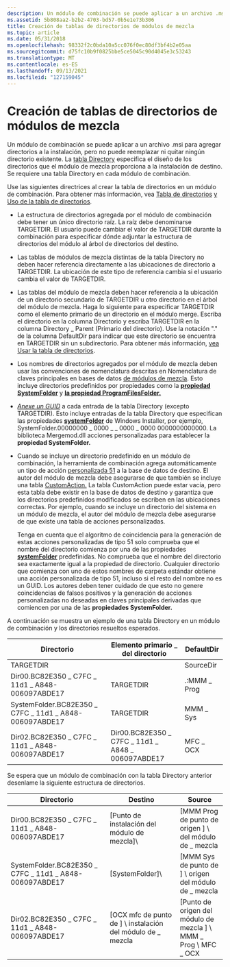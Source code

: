 ```yaml
---
description: Un módulo de combinación se puede aplicar a un archivo .msi para agregar directorios a la instalación, pero no puede reemplazar ni quitar ningún directorio existente.
ms.assetid: 5b808aa2-b2b2-4703-bd57-0b5e1e73b306
title: Creación de tablas de directorios de módulos de mezcla
ms.topic: article
ms.date: 05/31/2018
ms.openlocfilehash: 98332f2c0bda10a5cc076f0ec80df3bf4b2e05aa
ms.sourcegitcommit: d75fc10b9f0825bbe5ce5045c90d4045e3c53243
ms.translationtype: MT
ms.contentlocale: es-ES
ms.lasthandoff: 09/13/2021
ms.locfileid: "127159045"
---
```

# <a name="authoring-merge-module-directory-tables"></a>Creación de tablas de directorios de módulos de mezcla

Un módulo de combinación se puede aplicar a un archivo .msi para agregar directorios a la instalación, pero no puede reemplazar ni quitar ningún directorio existente. La [tabla Directory](directory-table.md) especifica el diseño de los directorios que el módulo de mezcla proporciona a la instalación de destino. Se requiere una tabla Directory en cada módulo de combinación.

Use las siguientes directrices al crear la tabla de directorios en un módulo de combinación. Para obtener más información, vea [Tabla de directorios](directory-table.md) [y Uso de la tabla de directorios](using-the-directory-table.md).

-   La estructura de directorios agregada por el módulo de combinación debe tener un único directorio raíz. La raíz debe denominarse TARGETDIR. El usuario puede cambiar el valor de TARGETDIR durante la combinación para especificar dónde adjuntar la estructura de directorios del módulo al árbol de directorios del destino.
-   Las tablas de módulos de mezcla distintas de la tabla Directory no deben hacer referencia directamente a las ubicaciones de directorio a TARGETDIR. La ubicación de este tipo de referencia cambia si el usuario cambia el valor de TARGETDIR.
-   Las tablas del módulo de mezcla deben hacer referencia a la ubicación de un directorio secundario de TARGETDIR u otro directorio en el árbol del módulo de mezcla. Haga lo siguiente para especificar TARGETDIR como el elemento primario de un directorio en el módulo merge. Escriba el directorio en la columna Directorio y escriba TARGETDIR en la columna Directory \_ Parent (Primario del directorio). Use la notación "." de la columna DefaultDir para indicar que este directorio se encuentra en TARGETDIR sin un subdirectorio. Para obtener más información, [vea Usar la tabla de directorios](using-the-directory-table.md).
-   Los nombres de directorios agregados por el módulo de mezcla deben usar las convenciones de nomenclatura descritas en Nomenclatura de claves principales en bases de datos [de módulos de mezcla](naming-primary-keys-in-merge-module-databases.md). Esto incluye directorios predefinidos por propiedades como la [**propiedad SystemFolder**](systemfolder.md) y [**la propiedad ProgramFilesFolder.**](programfilesfolder.md)
-   [*Anexe un GUID*](g-gly.md) a cada entrada de la tabla Directory (excepto TARGETDIR). Esto incluye entradas de la tabla Directory que especifican las propiedades [**systemFolder**](systemfolder.md) de Windows Installer, por ejemplo, SystemFolder.00000000 \_ 0000 \_ \_ 0000 \_ 0000 0000000000000. La biblioteca Mergemod.dll acciones personalizadas para establecer la **propiedad SystemFolder.**
-   Cuando se incluye un directorio predefinido en un módulo de combinación, la herramienta de combinación agrega automáticamente un tipo de acción [personalizada 51](custom-action-type-51.md) a la base de datos de destino. El autor del módulo de mezcla debe asegurarse de que también se incluye una tabla [CustomAction.](customaction-table.md) La tabla CustomAction puede estar vacía, pero esta tabla debe existir en la base de datos de destino y garantiza que los directorios predefinidos modificados se escriben en las ubicaciones correctas. Por ejemplo, cuando se incluye un directorio del sistema en un módulo de mezcla, el autor del módulo de mezcla debe asegurarse de que existe una tabla de acciones personalizadas.

    Tenga en cuenta que el algoritmo de coincidencia para la generación de estas acciones personalizadas de tipo 51 solo comprueba que el nombre del directorio comienza por una de las propiedades [**systemFolder**](systemfolder.md) predefinidas. No comprueba que el nombre del directorio sea exactamente igual a la propiedad de directorio. Cualquier directorio que comienza con uno de estos nombres de carpeta estándar obtiene una acción personalizada de tipo 51, incluso si el resto del nombre no es un GUID. Los autores deben tener cuidado de que esto no genere coincidencias de falsos positivos y la generación de acciones personalizadas no deseadas en claves principales derivadas que comiencen por una de las **propiedades SystemFolder.**

A continuación se muestra un ejemplo de una tabla Directory en un módulo de combinación y los directorios resueltos esperados.



| Directorio                                              | Elemento primario \_ del directorio                                | DefaultDir  |
|--------------------------------------------------------|--------------------------------------------------|-------------|
| TARGETDIR                                              |                                                  | SourceDir   |
| Dir00.BC82E350 \_ C7FC \_ 11d1 \_ A848-006097ABDE17        | TARGETDIR                                        | .:MMM \_ Prog |
| SystemFolder.BC82E350 \_ C7FC \_ 11d1 \_ A848-006097ABDE17 | TARGETDIR                                        | MMM \_ Sys    |
| Dir02.BC82E350 \_ C7FC \_ 11d1 \_ A848-006097ABDE17        | Dir00.BC82E350 \_ C7FC \_ 11d1 \_ A848 \_ 006097ABDE17 | MFC \_ OCX    |



 

Se espera que un módulo de combinación con la tabla Directory anterior desenlame la siguiente estructura de directorios.



| Directorio                                              | Destino                                     | Source                                               |
|--------------------------------------------------------|--------------------------------------------|------------------------------------------------------|
| Dir00.BC82E350 \_ C7FC \_ 11d1 \_ A848-006097ABDE17        | \[Punto de instalación del módulo de mezcla\]\\         | \[MMM Prog de punto de origen \] \\ del módulo de \_ mezcla           |
| SystemFolder.BC82E350 \_ C7FC \_ 11d1 \_ A848-006097ABDE17 | \[SystemFolder\]\\                         | \[MMM Sys de punto de \] \\ origen del módulo de \_ mezcla            |
| Dir02.BC82E350 \_ C7FC \_ 11d1 \_ A848-006097ABDE17        | \[OCX mfc de punto de \] \\ instalación del módulo de \_ mezcla | \[Punto de origen del módulo de mezcla \] \\ MMM \_ Prog \\ MFC \_ OCX |



 

 

 




